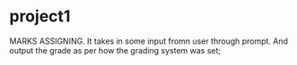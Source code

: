 # project1
MARKS ASSIGNING.
It takes in some input fromn user through prompt.
And output the grade as per how the grading system was set;
